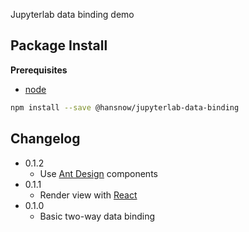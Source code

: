 Jupyterlab data binding demo

Package Install
---------------

**Prerequisites**
- [node](http://nodejs.org/)

```bash
npm install --save @hansnow/jupyterlab-data-binding
```

Changelog
---------------
- 0.1.2
    - Use [Ant Design](https://ant.design/) components
- 0.1.1
    - Render view with [React](https://reactjs.org/)
- 0.1.0
    - Basic two-way data binding